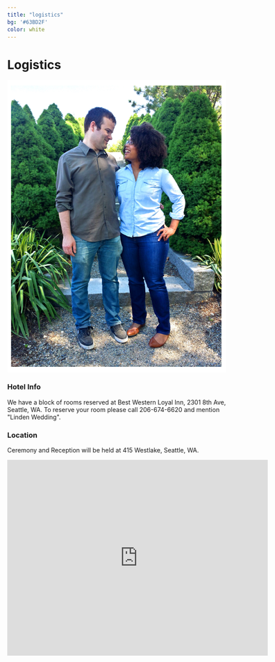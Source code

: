 ```yaml
---
title: "logistics"
bg: '#63BD2F'
color: white
---
```


# Logistics




<div>
<img src="img/us/engagment_looking_border.jpg" alt="see you at the wedding!" title="see you at the wedding!" align="middle">
</div>





### Hotel Info

We have a block of rooms reserved at Best Western Loyal Inn, 2301 8th Ave, Seattle, WA. To reserve your room please call 206-674-6620 and mention "Linden Wedding".

<!--

[**Hotel Info**](http://hotellink.com)
hotel description 


[**Hotel Info**](http://hotellink.com)
hotel description 

[**Hotel Info**](http://hotellink.com)
hotel description 


-->
<div class="right">
<h3>Location</h3>
    <p>Ceremony and Reception will be held at 415 Westlake, Seattle, WA.</p>
</div>
  

<div class="icontain">
<iframe width="600"
height="450"
frameborder="0" style="border:0" src="https://www.google.com/maps/embed/v1/directions?key=AIzaSyBWgLncJJvR2OskQhJpjEYCNzvCGNx1rJA
&destination=place_id:ChIJmdzMhzcVkFQRb6gHaZyEJp8
&origin=place_id:ChIJx87coEkVkFQRzJ_GuWG6qoY
&mode=walking" 
allowfullscreen>
</iframe>
</div>
